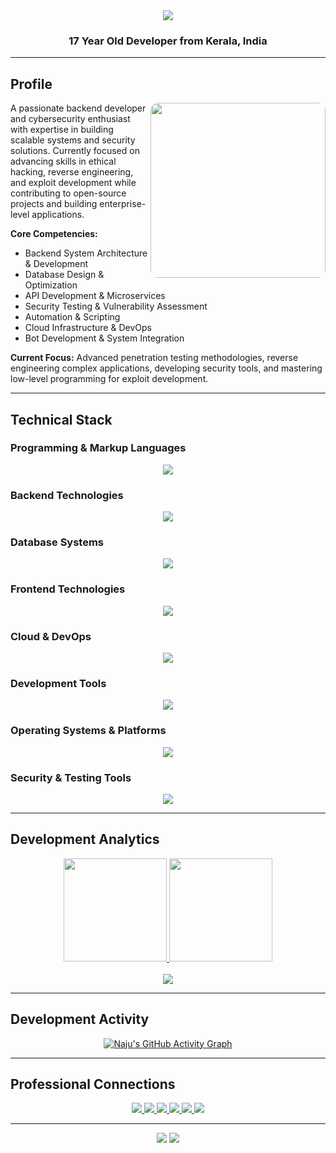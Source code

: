 <div align="center">
  
  <img src="https://capsule-render.vercel.app/api?type=wave&color=0:00D4FF,100:0080FF&height=160&section=header&text=Najwan&fontSize=42&fontColor=ffffff&fontAlignY=40&desc=Backend%20Developer%20%7C%20Security%20Enthusiast&descSize=18&descAlignY=70" />
  
  <h3>17 Year Old Developer from Kerala, India</h3>
  
</div>

---

## Profile

<img align="right" src="https://raw.githubusercontent.com/rahulbanerjee26/githubProfileReadmeGenerator/main/gifs/code.gif" width="280" style="border-radius: 12px;" />

A passionate backend developer and cybersecurity enthusiast with expertise in building scalable systems and security solutions. Currently focused on advancing skills in ethical hacking, reverse engineering, and exploit development while contributing to open-source projects and building enterprise-level applications.

**Core Competencies:**
- Backend System Architecture & Development
- Database Design & Optimization  
- API Development & Microservices
- Security Testing & Vulnerability Assessment
- Automation & Scripting
- Cloud Infrastructure & DevOps
- Bot Development & System Integration

**Current Focus:**
Advanced penetration testing methodologies, reverse engineering complex applications, developing security tools, and mastering low-level programming for exploit development.

---

## Technical Stack

### Programming & Markup Languages
<p align="center">
  <img src="https://skillicons.dev/icons?i=cpp,c,cs,java,rust,py,js,ts,php,go,ruby,swift,kotlin,dart,html,css,md" />
</p>

### Backend Technologies
<p align="center">
  <img src="https://skillicons.dev/icons?i=nodejs,express,nestjs,spring,django,flask,laravel,rails,fastapi,graphql,nginx,apache" />
</p>

### Database Systems
<p align="center">
  <img src="https://skillicons.dev/icons?i=mysql,postgres,sqlite,mongodb,redis,firebase,supabase" />
</p>

### Frontend Technologies
<p align="center">
  <img src="https://skillicons.dev/icons?i=react,vue,angular,svelte,nextjs,nuxtjs,redux,jquery,bootstrap,tailwind,sass,webpack,vite" />
</p>

### Cloud & DevOps
<p align="center">
  <img src="https://skillicons.dev/icons?i=aws,gcp,azure,cloudflare,heroku,netlify,vercel,docker,kubernetes,githubactions,jenkins,terraform,ansible" />
</p>

### Development Tools
<p align="center">
  <img src="https://skillicons.dev/icons?i=git,github,gitlab,vscode,visualstudio,eclipse,androidstudio,pycharm,webstorm,postman" />
</p>

### Operating Systems & Platforms
<p align="center">
  <img src="https://skillicons.dev/icons?i=linux,ubuntu,debian,arch,kali,windows" />
</p>

### Security & Testing Tools
<p align="center">
  <img src="https://skillicons.dev/icons?i=bash,powershell,regex,cmake,gradle,maven,npm,yarn,postgresql,mongodb,redis" />
</p>


</p>

---

## Development Analytics

<div align="center">
  
  <a href="https://github.com/najuaircrack">
    <img height="165" src="https://github-readme-stats.vercel.app/api?username=najuaircrack&show_icons=true&theme=tokyonight&count_private=true&include_all_commits=true&border_radius=12&hide_border=true&show=reviews,discussions_started,discussions_answered" />
    <img height="165" src="https://github-readme-stats.vercel.app/api/top-langs/?username=najuaircrack&layout=compact&theme=tokyonight&border_radius=12&hide_border=true&langs_count=8" />
  </a>
  
  <br />

  <br />
  
  <img src="https://github-profile-trophy.vercel.app/?username=najuaircrack&theme=onedark&no-frame=true&row=2&column=4" />

</div>

---

## Development Activity

<div align="center">
  
  [![Naju's GitHub Activity Graph](https://github-readme-activity-graph.vercel.app/graph?username=najuaircrack&theme=react-dark&bg_color=1a1b27&hide_border=true&area=true&custom_title=Monthly%20Development%20Activity)](https://github.com/najuaircrack)
  
</div>

---

## Professional Connections

<div align="center">
  
  <a href="https://naju.me" target="_blank">
    <img src="https://img.shields.io/badge/Portfolio-000000?style=for-the-badge&logo=About.me&logoColor=white" />
  </a>
  <a href="mailto:kcnajwan7@gmail.com" target="_blank">
    <img src="https://img.shields.io/badge/Email-D14836?style=for-the-badge&logo=gmail&logoColor=white" />
  </a>
  <a href="https://linkedin.com/in/yourprofile" target="_blank">
    <img src="https://img.shields.io/badge/LinkedIn-0A66C2?style=for-the-badge&logo=linkedin&logoColor=white" />
  </a>
  <a href="https://discord.com/users/yourid" target="_blank">
    <img src="https://img.shields.io/badge/Discord-5865F2?style=for-the-badge&logo=discord&logoColor=white" />
  </a>
  <a href="https://twitter.com/yourprofile" target="_blank">
    <img src="https://img.shields.io/badge/Twitter-1DA1F2?style=for-the-badge&logo=twitter&logoColor=white" />
  </a>
  <a href="https://stackoverflow.com/users/yourid" target="_blank">
    <img src="https://img.shields.io/badge/Stack_Overflow-FE7A16?style=for-the-badge&logo=stack-overflow&logoColor=white" />
  </a>
  
</div>

---

<div align="center">
  
  <img src="https://capsule-render.vercel.app/api?type=wave&color=0:0080FF,100:00D4FF&height=120&section=footer" />
  
  <img src="https://komarev.com/ghpvc/?username=najuaircrack&color=0080FF&style=for-the-badge&label=VISITORS" />
  
</div>
